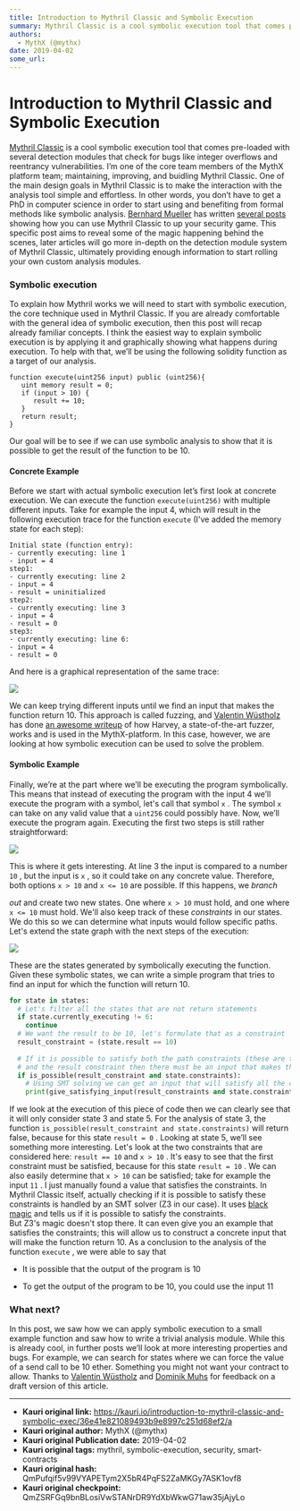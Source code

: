```yaml
---
title: Introduction to Mythril Classic and Symbolic Execution
summary: Mythril Classic is a cool symbolic execution tool that comes pre-loaded with several detection modules that check for bugs like integer overflows and reentrancy vulnerabilities. I’m one of the core team members of the MythX platform team; maintaining, improving, and buidling Mythril Classic. One of the main design goals in Mythril Classic is to make the interaction with the analysis tool simple and effortless. In other words, you don’t have to get a PhD in computer science in order to start usin
authors:
  - MythX (@mythx)
date: 2019-04-02
some_url: 
---
```


# Introduction to Mythril Classic and Symbolic Execution


 
[Mythril Classic](https://github.com/ConsenSys/mythril-classic)
 is a cool symbolic execution tool that comes pre-loaded with several detection modules that check for bugs like integer overflows and reentrancy vulnerabilities. I’m one of the core team members of the MythX platform team; maintaining, improving, and buidling Mythril Classic.
One of the main design goals in Mythril Classic is to make the interaction with the analysis tool simple and effortless. In other words, you don’t have to get a PhD in computer science in order to start using and benefiting from formal methods like symbolic analysis. 
[Bernhard Mueller](https://medium.com/@muellerberndt)
 has written 
[several posts](https://hackernoon.com/practical-smart-contract-security-analysis-and-exploitation-part-1-6c2f2320b0c)
 showing how you can use Mythril Classic to up your security game.
This specific post aims to reveal some of the magic happening behind the scenes, later articles will go more in-depth on the detection module system of Mythril Classic, ultimately providing enough information to start rolling your own custom analysis modules.

### Symbolic execution

To explain how Mythril works we will need to start with symbolic execution, the core technique used in Mythril Classic. If you are already comfortable with the general idea of symbolic execution, then this post will recap already familiar concepts.
I think the easiest way to explain symbolic execution is by applying it and graphically showing what happens during execution. To help with that, we’ll be using the following solidity function as a target of our analysis.

```
function execute(uint256 input) public (uint256){
   uint memory result = 0;
   if (input > 10) {
      result += 10;
   }
   return result;
}
```

Our goal will be to see if we can use symbolic analysis to show that it is possible to get the result of the function to be 10.

#### Concrete Example

Before we start with actual symbolic execution let’s first look at concrete execution. We can execute the function 
`execute(uint256)`
 with multiple different inputs. Take for example the input 4, which will result in the following execution trace for the function 
`execute`
 (I've added the memory state for each step):

```
Initial state (function entry): 
- currently executing: line 1 
- input = 4 
step1: 
- currently executing: line 2 
- input = 4 
- result = uninitialized 
step2: 
- currently executing: line 3 
- input = 4 
- result = 0 
step3: 
- currently executing: line 6: 
- input = 4 
- result = 0
```


And here is a graphical representation of the same trace:

![](https://ipfs.infura.io/ipfs/QmYeLC1q25DRQd9KzandsuBRRyPW6nFav8Sz6Gc7nmSHbi)

We can keep trying different inputs until we find an input that makes the function return 10. This approach is called fuzzing, and 
[Valentin Wüstholz](https://medium.com/@wuestholz)
 has done 
[an awesome writeup](https://medium.com/consensys-diligence/finding-vulnerabilities-in-smart-contracts-175c56affe2)
 of how Harvey, a state-of-the-art fuzzer, works and is used in the MythX-platform. In this case, however, we are looking at how symbolic execution can be used to solve the problem.

#### Symbolic Example
Finally, we’re at the part where we’ll be executing the program symbolically. This means that instead of executing the program with the input 4 we’ll execute the program with a symbol, let's call that symbol 
`x`
 . The symbol 
`x`
 can take on any valid value that a 
`uint256`
 could possibly have. Now, we’ll execute the program again.
Executing the first two steps is still rather straightforward:

![](https://ipfs.infura.io/ipfs/QmanKdLDQRikZ8pjsKGTFqevnNstx1D2WBPCpEjtit1DpK)

This is where it gets interesting. At line 3 the input is compared to a number 
`10`
 , but the input is 
`x`
 , so it could take on any concrete value. Therefore, both options 
`x > 10`
 and 
`x <= 10`
 are possible. If this happens, we 
_branch_
  
_out_
 and create two new states. One where 
`x > 10`
 must hold, and one where 
`x <= 10`
 must hold. We'll also keep track of these 
_constraints_
 in our states. We do this so we can determine what inputs would follow specific paths.
Let's extend the state graph with the next steps of the execution:

![](https://ipfs.infura.io/ipfs/QmbqXxgTazypUnrnMRafPk5vC5QTJe7Gv6ctxXhKnqAsMc)

These are the states generated by symbolically executing the function. Given these symbolic states, we can write a simple program that tries to find an input for which the function will return 10.

```python
for state in states:
  # Let's filter all the states that are not return statements
  if state.currently_executing != 6:
    continue
  # We want the result to be 10, let's formulate that as a constraint
  result_constraint = (state.result == 10)
  
  # If it is possible to satisfy both the path constraints (these are the constraints collected on each branch)
  # and the result constraint then there must be an input that makes the function return 10
  if is_possible(result_constraint and state.constraints):
    # Using SMT solving we can get an input that will satisfy all the constraints and make the function return 10
    print(give_satisfying_input(result_constraints and state.constraints))
```

If we look at the execution of this piece of code then we can clearly see that it will only consider state 3 and state 5.
For the analysis of state 3, the function 
`is_possible(result_constraint and state.constraints)`
 will return false, because for this state 
`result = 0`
 .
Looking at state 5, we’ll see something more interesting. Let's look at the two constraints that are considered here: 
`result == 10`
 and 
`x > 10`
 . It's easy to see that the first constraint must be satisfied, because for this state 
`result = 10`
 . We can also easily determine that 
`x > 10`
 can be satisfied; take for example the input 
`11`
 . I just manually found a value that satisfies the constraints. In Mythril Classic itself, actually checking if it is possible to satisfy these constraints is handled by an SMT solver (Z3 in our case). It uses 
[black magic](https://en.wikipedia.org/wiki/Satisfiability_modulo_theories)
 and tells us if it is possible to satisfy the constraints.  
 But Z3's magic doesn't stop there. It can even give you an example that satisfies the constraints; this will allow us to construct a concrete input that will make the function return 10.
As a conclusion to the analysis of the function 
`execute`
 , we were able to say that



 * It is possible that the output of the program is 10

 * To get the output of the program to be 10, you could use the input 11

### What next?
In this post, we saw how we can apply symbolic execution to a small example function and saw how to write a trivial analysis module.
While this is already cool, in further posts we’ll look at more interesting properties and bugs. For example, we can search for states where we can force the value of a send call to be 10 ether. Something you might not want your contract to allow.
Thanks to 
[Valentin Wüstholz](https://medium.com/@wuestholz)
 and 
[Dominik Muhs](https://medium.com/@dmuhs)
 for feedback on a draft version of this article.



---

- **Kauri original link:** https://kauri.io/introduction-to-mythril-classic-and-symbolic-exec/36e41e821089493b9e8997c251d68ef2/a
- **Kauri original author:** MythX (@mythx)
- **Kauri original Publication date:** 2019-04-02
- **Kauri original tags:** mythril, symbolic-execution, security, smart-contracts
- **Kauri original hash:** QmPufqif5v99VYAPETym2X5bR4PqFS2ZaMKGy7ASK1ovf8
- **Kauri original checkpoint:** QmZSRFGq9bnBLosiVwSTANrDR9YdXbWkwG71aw35jAjyLo



